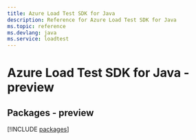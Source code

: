 ```yaml
---
title: Azure Load Test SDK for Java
description: Reference for Azure Load Test SDK for Java
ms.topic: reference
ms.devlang: java
ms.service: loadtest
---
```

# Azure Load Test SDK for Java - preview
## Packages - preview
[!INCLUDE [packages](load-test-index.md)]

